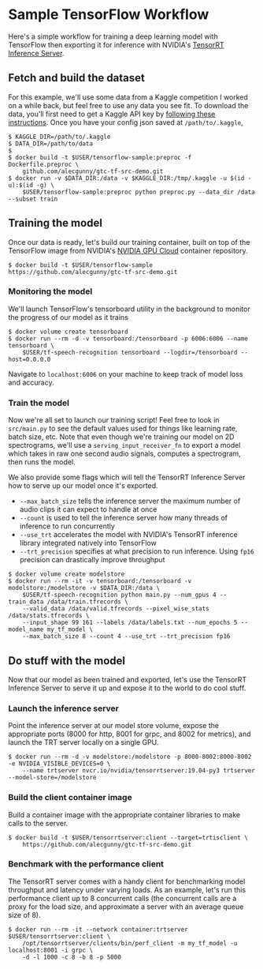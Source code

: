 # Sample TensorFlow Workflow
Here's a simple workflow for training a deep learning model with TensorFlow then exporting it for inference with NVIDIA's <a href=https://github.com/NVIDIA/tensorrt-inference-server>TensorRT Inference Server</a>.

## Fetch and build the dataset
For this example, we'll use some data from a Kaggle competition I worked on a while back, but feel free to use any data you see fit. To download the data, you'll first need to get a Kaggle API key by <a href=https://github.com/Kaggle/kaggle-api>following these instructions</a>. Once you have your config json saved at `/path/to/.kaggle`,
```
$ KAGGLE_DIR=/path/to/.kaggle
$ DATA_DIR=/path/to/data
$
$ docker build -t $USER/tensorflow-sample:preproc -f Dockerfile.preproc \
    github.com/alecgunny/gtc-tf-src-demo.git
$ docker run -v $DATA_DIR:/data -v $KAGGLE_DIR:/tmp/.kaggle -u $(id -u):$(id -g) \
    $USER/tensorflow-sample:preproc python preproc.py --data_dir /data --subset train
```

## Training the model
Once our data is ready, let's build our training container, built on top of the TensorFlow image from NVIDIA's <a href=ngc.nvidia.com>NVIDIA GPU Cloud</a> container repository.
```
$ docker build -t $USER/tensorflow-sample https://github.com/alecgunny/gtc-tf-src-demo.git
```
### Monitoring the model
We'll launch TensorFlow's tensorboard utility in the background to monitor the progress of our model as it trains
```
$ docker volume create tensorboard
$ docker run --rm -d -v tensorboard:/tensorboard -p 6006:6006 --name tensorboard \
    $USER/tf-speech-recognition tensorboard --logdir=/tensorboard --host=0.0.0.0
```
Navigate to `localhost:6006` on your machine to keep track of model loss and accuracy.

### Train the model
Now we're all set to launch our training script! Feel free to look in `src/main.py` to see the default values used for things like learning rate, batch size, etc. Note that even though we're training our model on 2D spectrograms, we'll use a `serving_input_receiver_fn` to export a model which takes in raw one second audio signals, computes a spectrogram, then runs the model.

We also provide some flags which will tell the TensorRT Inference Server how to serve up our model once it's exported.
- `--max_batch_size` tells the inference server the maximum number of audio clips it can expect to handle at once
- `--count` is used to tell the inference server how many threads of inference to run concurrently
- `--use_trt` accelerates the model with NVIDIA's TensorRT inference library integrated natively into TensorFlow
- `--trt_precision` specifies at what precision to run inference. Using `fp16` precision can drastically improve throughput
```
$ docker volume create modelstore
$ docker run --rm -it -v tensorboard:/tensorboard -v modelstore:/modelstore -v $DATA_DIR:/data \
    $USER/tf-speech-recognition python main.py --num_gpus 4 --train_data /data/train.tfrecords \
    --valid_data /data/valid.tfrecords --pixel_wise_stats /data/stats.tfrecords \
    --input_shape 99 161 --labels /data/labels.txt --num_epochs 5 --model_name my_tf_model \
    --max_batch_size 8 --count 4 --use_trt --trt_precision fp16
```

## Do stuff with the model
Now that our model as been trained and exported, let's use the TensorRT Inference Server to serve it up and expose it to the world to do cool stuff.

### Launch the inference server
Point the inference server at our model store volume, expose the appropriate ports (8000 for http, 8001 for grpc, and 8002 for metrics), and launch the TRT server locally on a single GPU.
```
$ docker run --rm -d -v modelstore:/modelstore -p 8000-8002:8000-8002 -e NVIDIA_VISIBLE_DEVICES=0 \
    --name trtserver nvcr.io/nvidia/tensorrtserver:19.04-py3 trtserver --model-store=/modelstore
```

### Build the client container image
Build a container image with the appropriate container libraries to make calls to the server.
```
$ docker build -t $USER/tensorrtserver:client --target=trtisclient \
    https://github.com/alecgunny/gtc-tf-src-demo.git
```

### Benchmark with the performance client
The TensorRT server comes with a handy client for benchmarking model throughput and latency under varying loads. As an example, let's run this performance client up to 8 concurrent calls (the concurrent calls are a proxy for the load size, and approximate a server with an average queue size of 8).
```
$ docker run --rm -it --network container:trtserver $USER/tensorrtserver:client \
    /opt/tensorrtserver/clients/bin/perf_client -m my_tf_model -u localhost:8001 -i grpc \
    -d -l 1000 -c 8 -b 8 -p 5000
```
